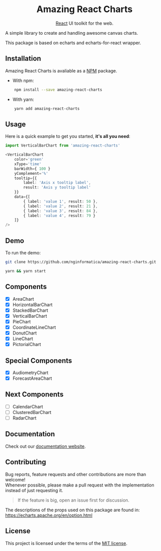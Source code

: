 <h1 align="center">Amazing React Charts</h1>

<div align="center">

[React](http://facebook.github.io/react/) UI toolkit for the web.

</div>

A simple library to create and handling awesome canvas charts. 

This package is based on echarts and echarts-for-react wrapper.

## Installation

Amazing React Charts is avaliable as a [NPM](https://www.npmjs.com/package/amazing-react-charts) package.

- With npm:

```sh
    npm install --save amazing-react-charts
```

- With yarn:

```sh
    yarn add amazing-react-charts
```

## Usage

Here is a quick example to get you started, **it's all you need**:

```ts
import VerticalBarChart from 'amazing-react-charts'

<VerticalBarChart
    color='green'
    xType='time'
    barWidth={ 100 }
    yComplement='%'
    tooltip={{ 
        label: 'Axis x tooltip label',
        result: 'Axis y tooltip label'
    }}
    data={[
        { label: 'value 1', result: 50 },
        { label: 'value 2', result: 21 },
        { label: 'value 3', result: 84 },
        { label: 'value 4', result: 79 }
    ]}
/>

```

## Demo

To run the demo:

```sh
git clone https://github.com/nginformatica/amazing-react-charts.git

yarn && yarn start
```

## Components

- [x] AreaChart
- [x] HorizontalBarChart
- [x] StackedBarChart
- [x] VerticalBarChart
- [x] PieChart
- [x] CoordinateLineChart
- [x] DonutChart
- [x] LineChart
- [x] PictorialChart

## Special Components

- [x] AudiometryChart
- [x] ForecastAreaChart

## Next Components

- [ ] CalendarChart
- [ ] ClusteredBarChart
- [ ] RadarChart

## Documentation

Check out our [documentation website](https://amazing-react-charts.now.sh/).
  
## Contributing

Bug reports, feature requests and other contributions are more than welcome! <br/>
Whenever possible, please make a pull request with the implementation instead of just requesting it.

> If the feature is big, open an issue first for discussion.

The descriptions of the props used on this package are found in: https://echarts.apache.org/en/option.html

## License

This project is licensed under the terms of the
[MIT license](/LICENSE).